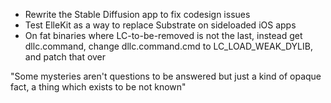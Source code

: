 - Rewrite the Stable Diffusion app to fix codesign issues
- Test ElleKit as a way to replace Substrate on sideloaded iOS apps
- On fat binaries where LC-to-be-removed is not the last, instead get dllc.command, change dllc.command.cmd to LC_LOAD_WEAK_DYLIB, and patch that over

"Some mysteries aren't questions to be answered but just a kind of opaque fact, a thing which exists to be not known"
